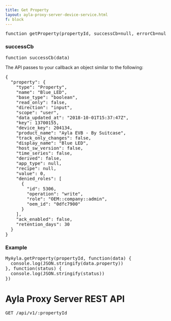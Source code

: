 ```yaml
---
title: Get Property
layout: ayla-proxy-server-device-service.html
f: block
---
```


<pre class="light">
function getProperty(propertyId, successCb=null, errorCb=null)
</pre>

### successCb

<pre class="light">function successCb(data)</pre>

The API passes to your callback an object similar to the following:

<pre class="light">
{
  "property": {
    "type": "Property",
    "name": "Blue_LED",
    "base_type": "boolean",
    "read_only": false,
    "direction": "input",
    "scope": "user",
    "data_updated_at": "2018-10-01T15:37:47Z",
    "key": 13700155,
    "device_key": 204134,
    "product_name": "Ayla EVB - By Suitcase",
    "track_only_changes": false,
    "display_name": "Blue LED",
    "host_sw_version": false,
    "time_series": false,
    "derived": false,
    "app_type": null,
    "recipe": null,
    "value": 0,
    "denied_roles": [
      {
        "id": 5306,
        "operation": "write",
        "role": "OEM::company::admin",
        "oem_id": "0dfc7900"
      }
    ],
    "ack_enabled": false,
    "retention_days": 30
  }
}
</pre>

### Example

<pre class="light">
MyAyla.getProperty(propertyId, function(data) {
  console.log(JSON.stringify(data.property))
}, function(status) {
  console.log(JSON.stringify(status))
})
</pre>

# Ayla Proxy Server REST API

<pre class="light">GET /api/v1/:propertyId</pre>
